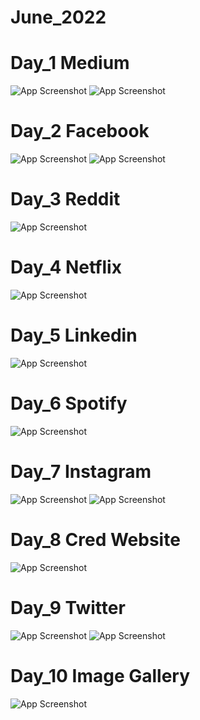 # June_2022

# Day_1 Medium
![App Screenshot](https://raw.githubusercontent.com/Cross-Rehk/June_2022/main/Screenshots/Day_1/Screenshot%20(104).png)
![App Screenshot](https://raw.githubusercontent.com/Cross-Rehk/June_2022/main/Screenshots/Day_1/Screenshot%20(105).png)

# Day_2 Facebook
![App Screenshot](https://raw.githubusercontent.com/Cross-Rehk/June_2022/main/Screenshots/Day_2/13.png)
![App Screenshot](https://raw.githubusercontent.com/Cross-Rehk/June_2022/main/Screenshots/Day_2/14.png)

# Day_3 Reddit
![App Screenshot](https://raw.githubusercontent.com/Cross-Rehk/June_2022/main/Screenshots/Day_3/15.png)

# Day_4 Netflix
![App Screenshot](https://raw.githubusercontent.com/Cross-Rehk/June_2022/main/Screenshots/Day_4/16.png)

# Day_5 Linkedin
![App Screenshot](https://raw.githubusercontent.com/Cross-Rehk/June_2022/main/Screenshots/Day_5/17.png)

# Day_6 Spotify
![App Screenshot](https://raw.githubusercontent.com/Cross-Rehk/June_2022/main/Screenshots/Day_6/18.png)

# Day_7 Instagram
![App Screenshot](https://raw.githubusercontent.com/Cross-Rehk/June_2022/main/Screenshots/Day_7/19.png)
![App Screenshot](https://raw.githubusercontent.com/Cross-Rehk/June_2022/main/Screenshots/Day_7/20.png)

# Day_8 Cred Website
![App Screenshot](https://raw.githubusercontent.com/Cross-Rehk/June_2022/main/Screenshots/Day_8/21.png)

# Day_9 Twitter
![App Screenshot](https://raw.githubusercontent.com/Cross-Rehk/June_2022/main/Screenshots/Day_9/22.png)
![App Screenshot](https://raw.githubusercontent.com/Cross-Rehk/June_2022/main/Screenshots/Day_9/23.png)

# Day_10 Image Gallery
![App Screenshot](https://raw.githubusercontent.com/Cross-Rehk/June_2022/main/Screenshots/Day_10/25.png)
